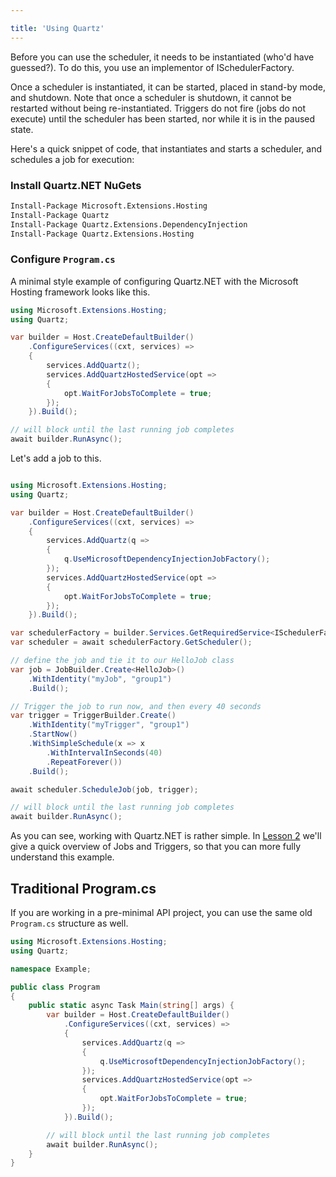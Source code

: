 ```yaml
---

title: 'Using Quartz'
---
```


Before you can use the scheduler, it needs to be instantiated (who'd have guessed?).
To do this, you use an implementor of ISchedulerFactory.

Once a scheduler is instantiated, it can be started, placed in stand-by mode, and shutdown.
Note that once a scheduler is shutdown, it cannot be restarted without being re-instantiated.
Triggers do not fire (jobs do not execute) until the scheduler has been started, nor while it is
in the paused state.

Here's a quick snippet of code, that instantiates and starts a scheduler, and schedules a job for execution:

### Install Quartz.NET NuGets

```sh
Install-Package Microsoft.Extensions.Hosting
Install-Package Quartz
Install-Package Quartz.Extensions.DependencyInjection
Install-Package Quartz.Extensions.Hosting
```

### Configure `Program.cs`

A minimal style example of configuring Quartz.NET with the Microsoft Hosting framework
looks like this.

```csharp
using Microsoft.Extensions.Hosting;
using Quartz;

var builder = Host.CreateDefaultBuilder()
    .ConfigureServices((cxt, services) =>
    {
        services.AddQuartz();
        services.AddQuartzHostedService(opt =>
        {
            opt.WaitForJobsToComplete = true;
        });
    }).Build();

// will block until the last running job completes
await builder.RunAsync();
```

Let's add a job to this.

```csharp

using Microsoft.Extensions.Hosting;
using Quartz;

var builder = Host.CreateDefaultBuilder()
    .ConfigureServices((cxt, services) =>
    {
        services.AddQuartz(q =>
        {
            q.UseMicrosoftDependencyInjectionJobFactory();
        });
        services.AddQuartzHostedService(opt =>
        {
            opt.WaitForJobsToComplete = true;
        });
    }).Build();

var schedulerFactory = builder.Services.GetRequiredService<ISchedulerFactory>();
var scheduler = await schedulerFactory.GetScheduler();

// define the job and tie it to our HelloJob class
var job = JobBuilder.Create<HelloJob>()
    .WithIdentity("myJob", "group1")
    .Build();

// Trigger the job to run now, and then every 40 seconds
var trigger = TriggerBuilder.Create()
    .WithIdentity("myTrigger", "group1")
    .StartNow()
    .WithSimpleSchedule(x => x
        .WithIntervalInSeconds(40)
        .RepeatForever())
    .Build();

await scheduler.ScheduleJob(job, trigger);

// will block until the last running job completes
await builder.RunAsync();
```

As you can see, working with Quartz.NET is rather simple. In [Lesson 2](jobs-and-triggers.md) we'll give a quick overview of Jobs and Triggers, so that you can more fully understand this example.

## Traditional Program.cs

If you are working in a pre-minimal API project, you can use the same old `Program.cs` structure
as well.

```csharp
using Microsoft.Extensions.Hosting;
using Quartz;

namespace Example;

public class Program
{
    public static async Task Main(string[] args) {
        var builder = Host.CreateDefaultBuilder()
            .ConfigureServices((cxt, services) =>
            {
                services.AddQuartz(q =>
                {
                    q.UseMicrosoftDependencyInjectionJobFactory();
                });
                services.AddQuartzHostedService(opt =>
                {
                    opt.WaitForJobsToComplete = true;
                });
            }).Build();

        // will block until the last running job completes
        await builder.RunAsync();
    }
}
```
